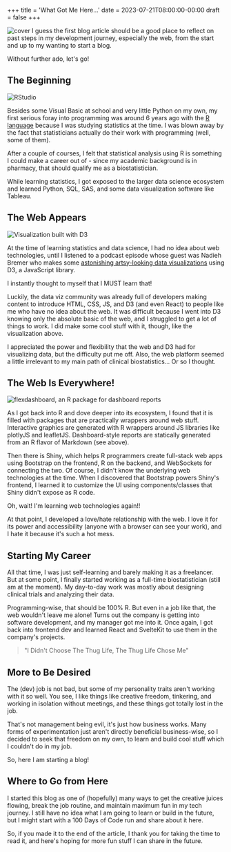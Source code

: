 +++
title = 'What Got Me Here...'
date = 2023-07-21T08:00:00-00:00
draft = false
+++

![cover](https://cdn.hashnode.com/res/hashnode/image/upload/v1689959130745/6590f4f1-0d0f-4699-824a-086055344b7a.png?w=1600&h=840&fit=crop&crop=entropy&auto=compress,format&format=webp)
I guess the first blog article should be a good place to reflect on past steps in my development journey, especially the web, from the start and up to my wanting to start a blog.

Without further ado, let's go!

## The Beginning

![RStudio](https://cdn.hashnode.com/res/hashnode/image/upload/v1689945377535/52bb51b1-823f-4fe6-947f-32704262248f.jpeg)

Besides some Visual Basic at school and very little Python on my own, my first serious foray into programming was around 6 years ago with the [R language](https://en.wikipedia.org/wiki/R_(programming_language)) because I was studying statistics at the time. I was blown away by the fact that statisticians actually do their work with programming (well, some of them).

After a couple of courses, I felt that statistical analysis using R is something I could make a career out of - since my academic background is in pharmacy, that should qualify me as a biostatistician.

While learning statistics, I got exposed to the larger data science ecosystem and learned Python, SQL, SAS, and some data visualization software like Tableau.

## The Web Appears

![Visualization built with D3](https://cdn.hashnode.com/res/hashnode/image/upload/v1689945527474/661bb03b-630e-4292-9b96-e894aed27852.webp)

At the time of learning statistics and data science, I had no idea about web technologies, until I listened to a podcast episode whose guest was Nadieh Bremer who makes some [astonishing artsy-looking data visualizations](https://www.visualcinnamon.com/) using D3, a JavaScript library.

I instantly thought to myself that I MUST learn that!

Luckily, the data viz community was already full of developers making content to introduce HTML, CSS, JS, and D3 (and even React) to people like me who have no idea about the web. It was difficult because I went into D3 knowing only the absolute basic of the web, and I struggled to get a lot of things to work. I did make some cool stuff with it, though, like the visualization above.

I appreciated the power and flexibility that the web and D3 had for visualizing data, but the difficulty put me off. Also, the web platform seemed a little irrelevant to my main path of clinical biostatistics... Or so I thought.

## The Web Is Everywhere!

![flexdashboard, an R package for dashboard reports](https://cdn.hashnode.com/res/hashnode/image/upload/v1689945817241/af75fbfe-4fa1-412a-9263-bd93a6cba9c5.jpeg)

As I got back into R and dove deeper into its ecosystem, I found that it is filled with packages that are practically wrappers around web stuff. Interactive graphics are generated with R wrappers around JS libraries like plotlyJS and leafletJS. Dashboard-style reports are statically generated from an R flavor of Markdown (see above).

Then there is Shiny, which helps R programmers create full-stack web apps using Bootstrap on the frontend, R on the backend, and WebSockets for connecting the two. Of course, I didn't know the underlying web technologies at the time. When I discovered that Bootstrap powers Shiny's frontend, I learned it to customize the UI using components/classes that Shiny didn't expose as R code.

Oh, wait! I'm learning web technologies again!!

At that point, I developed a love/hate relationship with the web. I love it for its power and accessibility (anyone with a browser can see your work), and I hate it because it's such a hot mess.

## Starting My Career

All that time, I was just self-learning and barely making it as a freelancer. But at some point, I finally started working as a full-time biostatistician (still am at the moment). My day-to-day work was mostly about designing clinical trials and analyzing their data.

Programming-wise, that should be 100% R. But even in a job like that, the web wouldn't leave me alone! Turns out the company is getting into software development, and my manager got me into it. Once again, I got back into frontend dev and learned React and SvelteKit to use them in the company's projects.

> "I Didn't Choose The Thug Life, The Thug Life Chose Me"

## More to Be Desired

The (dev) job is not bad, but some of my personality traits aren't working with it so well. You see, I like things like creative freedom, tinkering, and working in isolation without meetings, and these things got totally lost in the job.

That's not management being evil, it's just how business works. Many forms of experimentation just aren't directly beneficial business-wise, so I decided to seek that freedom on my own, to learn and build cool stuff which I couldn't do in my job.

So, here I am starting a blog!

## Where to Go from Here

I started this blog as one of (hopefully) many ways to get the creative juices flowing, break the job routine, and maintain maximum fun in my tech journey. I still have no idea what I am going to learn or build in the future, but I might start with a 100 Days of Code run and share about it here.

So, if you made it to the end of the article, I thank you for taking the time to read it, and here's hoping for more fun stuff I can share in the future.

